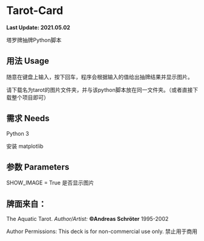 # Tarot-Card

**Last Update: 2021.05.02**

塔罗牌抽牌Python脚本



## 用法 Usage

随意在键盘上输入，按下回车，程序会根据输入的值给出抽牌结果并显示图片。

请下载名为tarot的图片文件夹，并与该python脚本放在同一文件夹。（或者直接下载整个项目即可）



## 需求 Needs

Python 3

安装 matplotlib



## 参数 Parameters

SHOW_IMAGE = True 是否显示图片



## 牌面来自：

The Aquatic Tarot. *Author/Artist:* **©Andreas Schröter** 1995-2002

Author Permissions: This deck is for non-commercial use only. 禁止用于商用

